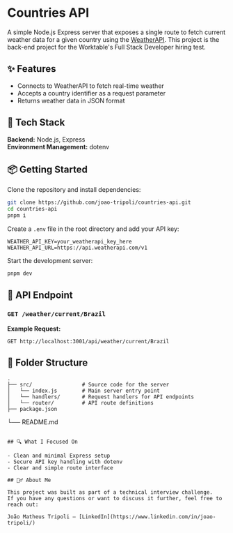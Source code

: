 # Countries API

A simple Node.js Express server that exposes a single route to fetch current weather data for a given country using the [WeatherAPI](https://www.weatherapi.com/). This project is the back-end project for the Worktable's Full Stack Developer hiring test.

## ✨ Features

- Connects to WeatherAPI to fetch real-time weather
- Accepts a country identifier as a request parameter
- Returns weather data in JSON format

## 🚀 Tech Stack

**Backend:** Node.js, Express  
**Environment Management:** dotenv

## 📦 Getting Started

Clone the repository and install dependencies:

```bash
git clone https://github.com/joao-tripoli/countries-api.git
cd countries-api
pnpm i
```

Create a `.env` file in the root directory and add your API key:

```env
WEATHER_API_KEY=your_weatherapi_key_here
WEATHER_API_URL=https://api.weatherapi.com/v1
```

Start the development server:

```bash
pnpm dev
```

## 📡 API Endpoint

### `GET /weather/current/Brazil`

**Example Request:**

```
GET http://localhost:3001/api/weather/current/Brazil
```

## 📁 Folder Structure

```
.
├── src/                # Source code for the server
│   └── index.js        # Main server entry point
│   └── handlers/       # Request handlers for API endpoints
│   └── router/         # API route definitions
├── package.json
```

└── README.md

```

## 🔍 What I Focused On

- Clean and minimal Express setup
- Secure API key handling with dotenv
- Clear and simple route interface

## 🙋‍♂️ About Me

This project was built as part of a technical interview challenge.
If you have any questions or want to discuss it further, feel free to reach out:

João Matheus Tripoli – [LinkedIn](https://www.linkedin.com/in/joao-tripoli/)
```
